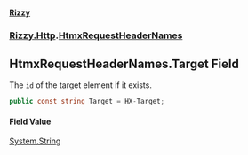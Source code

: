 #### [Rizzy](index 'index')
### [Rizzy.Http](Rizzy.Http 'Rizzy.Http').[HtmxRequestHeaderNames](Rizzy.Http.HtmxRequestHeaderNames 'Rizzy.Http.HtmxRequestHeaderNames')

## HtmxRequestHeaderNames.Target Field

The `id` of the target element if it exists.

```csharp
public const string Target = HX-Target;
```

#### Field Value
[System.String](https://docs.microsoft.com/en-us/dotnet/api/System.String 'System.String')